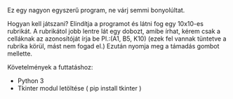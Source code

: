 Ez egy nagyon egyszerű program, ne várj semmi bonyolúltat.

Hogyan kell játszani?
Elindítja a programot és látni fog egy 10x10-es rubrikát.
A rubrikátol jobb lentre lát egy dobozt, amibe írhat, kérem csak a celláknak az azonosítóját írja be Pl.:(A1, B5, K10) (ezek fel vannak tüntetve a rubrika körül, mást nem fogad el.)
Ezután nyomja meg a támadás gombot mellette.

Követelmények a futtatáshoz:
  - Python 3
  - Tkinter modul letöltése ( pip install tkinter )
